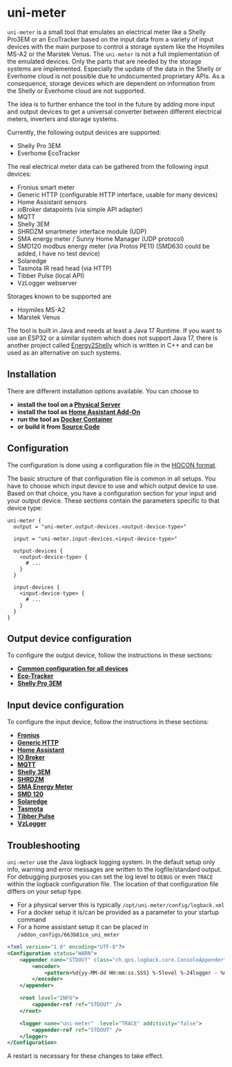 # uni-meter

`uni-meter` is a small tool that emulates an electrical meter like a Shelly Pro3EM or an EcoTracker based on the
input data from a variety of input devices with the main purpose to control a storage system like the Hoymiles MS-A2
or the Marstek Venus. The `uni-meter` is not a full implementation of the emulated devices. Only the parts that are
needed by the storage systems are implemented. Especially the update of the data in the Shelly or Everhome cloud 
is not possible due to undocumented proprietary APIs. As a consequence, storage devices which are dependent on 
information from the Shelly or Everhome cloud are not supported.

The idea is to further enhance the tool in the future by adding more input and output devices to get a universal
converter between different electrical meters, inverters and storage systems.

Currently, the following output devices are supported:

* Shelly Pro 3EM
* Everhome EcoTracker

The real electrical meter data can be gathered from the following input devices:

- Fronius smart meter
- Generic HTTP (configurable HTTP interface, usable for many devices)
- Home Assistant sensors
- ioBroker datapoints (via simple API adapter)
- MQTT
- Shelly 3EM
- SHRDZM smartmeter interface module (UDP)
- SMA energy meter / Sunny Home Manager (UDP protocol)
- SMD120 modbus energy meter (via Protos PE11) (SMD630 could be added, I have no test device)
- Solaredge
- Tasmota IR read head (via HTTP)
- Tibber Pulse (local API) 
- VzLogger webserver

Storages known to be supported are

* Hoymiles MS-A2
* Marstek Venus

The tool is built in Java and needs at least a Java 17 Runtime. If you want to use an ESP32 or a similar system which 
does not support Java 17, there is another project called [Energy2Shelly](https://github.com/TheRealMoeder/Energy2Shelly_ESP) which is written in C++ and can be used 
as an alternative on such systems. 

## Installation

There are different installation options available. You can choose to 

* **install the tool on a [Physical Server](doc/install/BareMetal.md)**
* **install the tool as [Home Assistant Add-On](doc/install/HomeAssistant.md)**
* **run the tool as [Docker Container](doc/install/Docker.md)**
* **or build it from [Source Code](doc/install/Building.md)** 

## Configuration

The configuration is done using a configuration file in the [HOCON format](https://github.com/lightbend/config/blob/main/HOCON.md). 

The basic structure of that configuration file is common in all setups. You have to choose which input device to use and
which output device to use. Based on that choice, you have a configuration section for your input and your output device.
These sections contain the parameters specific to that device type:

```hocon
uni-meter {
  output = "uni-meter.output-devices.<output-device-type>"
  
  input = "uni-meter.input-devices.<input-device-type>"
  
  output-devices {
    <output-device-type> {
      # ...
    }
  }

  input-devices {
    <input-device-type> {
      # ...
    }
  }
}

```

## Output device configuration

To configure the output device, follow the instructions in these sections:

* **[Common configuration for all devices](doc/output/Common.md)**
* **[Eco-Tracker](doc/output/EcoTracker.md)**
* **[Shelly Pro 3EM](doc/output/ShellyPro3EM.md)**

## Input device configuration

To configure the input device, follow the instructions in these sections:

* **[Fronius](doc/input/Fronius.md)**
* **[Generic HTTP](doc/input/GenericHttp.md)**
* **[Home Assistant](doc/input/HomeAssistant.md)**
* **[IO Broker](doc/input/IoBroker.md)**
* **[MQTT](doc/input/Mqtt.md)**
* **[Shelly 3EM](doc/input/Shelly3Em.md)**
* **[SHRDZM](doc/input/ShrDzm.md)**
* **[SMA Energy Meter](doc/input/SmaEnergyMeter.md)**
* **[SMD 120](doc/input/Smd120.md)**
* **[Solaredge](doc/input/Solaredge.md)**
* **[Tasmota](doc/input/Tasmota.md)**
* **[Tibber Pulse](doc/input/TibberPulse.md)**
* **[VzLogger](doc/input/VzLogger.md)**

## Troubleshooting

`uni-meter` use the Java logback logging system. In the default setup only info, warning and error messages are written
to the logfile/standard output. For debugging purposes you can set the log level to `DEBUG` or even 
`TRACE` within the logback configuration file. The location of that configuration file differs on your setup type.

* For a physical server this is typically `/opt/uni-meter/config/logback.xml`
* For a docker setup it is/can be provided as a parameter to your startup command
* For a home assistant setup it can be placed in `/addon_configs/663b81ce_uni_meter`

```xml
<?xml version="1.0" encoding="UTF-8"?>
<Configuration status="WARN">
    <appender name="STDOUT" class="ch.qos.logback.core.ConsoleAppender">
        <encoder>
            <pattern>%d{yy-MM-dd HH:mm:ss.SSS} %-5level %-24logger - %msg%n</pattern>
        </encoder>
    </appender>

    <root level="INFO">
        <appender-ref ref="STDOUT" />
    </root>

    <logger name="uni-meter"  level="TRACE" additivity="false">
        <appender-ref ref="STDOUT" />
    </logger>
</Configuration>
```

A restart is necessary for these changes to take effect.

